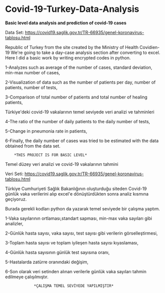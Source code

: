 # Covid-19-Turkey-Data-Analysis

**Basic level data analysis and prediction of covid-19 cases**

Data Set: https://covid19.saglik.gov.tr/TR-66935/genel-koronavirus-tablosu.html

Republic of Turkey from the site created by the Ministry of Health Covidien-19 We're going to take a day-case analysis section after converting to excel.
Here I did a basic work by writing encrypted codes in python.

1-Analyzes such as average of the number of cases, standard deviation, min-max number of cases,

2-Visualization of data such as the number of patients per day, number of patients, number of tests,

3-Comparison of total number of patients and total number of healing patients,

Türkiye'deki covid-19 vakalarının temel seviyede veri analizi ve tahminleri

4-The ratio of the number of daily patients to the daily number of tests,

5-Change in pneumonia rate in patients,

6-Finally, the daily number of cases was tried to be estimated with the data obtained from the data set.

 
 		*THIS PROJECT IS FOR BASIC LEVEL*

Temel düzey veri analizi ve covid-19 vakalarının tahmini

Veri Seti: https://covid19.saglik.gov.tr/TR-66935/genel-koronavirus-tablosu.html

Türkiye Cumhuriyeti Sağlık Bakanlığının oluşturduğu siteden Covid-19 günlük vaka verilerini alıp excel'e dönüştürdükten sonra analiz kısmına geçiyoruz.

Burada gerekli kodları python da yazarak temel seviyede bir çalışma yaptım.

1-Vaka sayılarının ortlaması,standart sapması, min-max vaka sayıları gibi analizler,

2-Günlük hasta sayısı, vaka sayısı, test sayısı gibi verilerin görselleştirmesi,

3-Toplam hasta sayısı ve toplam iyileşen hasta sayısı kıyaslaması,

4-Günlük hasta sayısının günlük test sayısına oranı,

5-Hastalarda zatürre oranındaki değişim,

6-Son olarak veri setinden alınan verilerle günlük vaka sayıları tahmin edilmeye çalışılmıştır.


                 *ÇALIŞMA TEMEL SEVİYEDE YAPILMIŞTIR*
